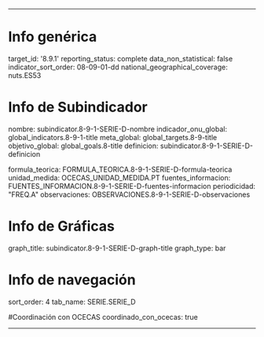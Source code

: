 ---

# Info genérica
target_id: '8.9.1'
reporting_status: complete
data_non_statistical: false
indicator_sort_order: 08-09-01-dd
national_geographical_coverage: nuts.ES53

# Info de Subindicador
nombre: subindicator.8-9-1-SERIE-D-nombre
indicador_onu_global: global_indicators.8-9-1-title
meta_global: global_targets.8-9-title
objetivo_global: global_goals.8-title
definicion: subindicator.8-9-1-SERIE-D-definicion

formula_teorica: FORMULA_TEORICA.8-9-1-SERIE-D-formula-teorica
unidad_medida: OCECAS_UNIDAD_MEDIDA.PT
fuentes_informacion: FUENTES_INFORMACION.8-9-1-SERIE-D-fuentes-informacion
periodicidad: "FREQ.A"
observaciones: OBSERVACIONES.8-9-1-SERIE-D-observaciones

# Info de Gráficas
graph_title: subindicator.8-9-1-SERIE-D-graph-title
graph_type: bar

# Info de navegación
sort_order: 4
tab_name: SERIE.SERIE_D

#Coordinación con OCECAS
coordinado_con_ocecas: true

---